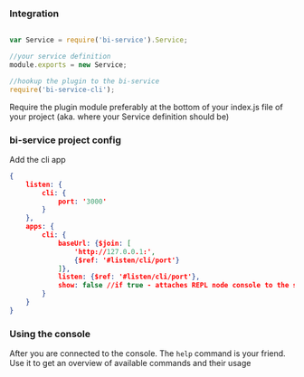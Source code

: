 
### Integration

```javascript

var Service = require('bi-service').Service;

//your service definition
module.exports = new Service;

//hookup the plugin to the bi-service
require('bi-service-cli');
```

Require the plugin module preferably at the bottom of your index.js file of your project (aka. where your Service definition should be)

### bi-service project config

Add the cli app

```json
{
    listen: {
        cli: {
            port: '3000'
        }
    },
    apps: {
        cli: {
            baseUrl: {$join: [
                'http://127.0.0.1:',
                {$ref: '#listen/cli/port'}
            ]},
            listen: {$ref: '#listen/cli/port'},
            show: false //if true - attaches REPL node console to the service process
        }
    }
}
```

### Using the console

After you are connected to the console. The `help` command is your friend.  
Use it to get an overview of available commands and their usage 
